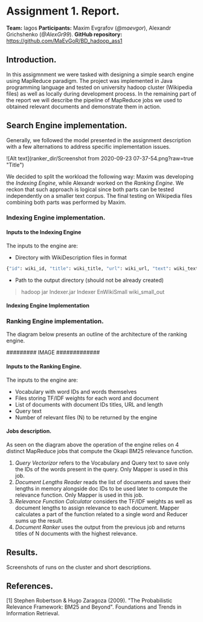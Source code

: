 # Assignment 1. Report.

**Team:** lagos
**Participants:** Maxim Evgrafov (*@maevgor*), Alexandr Grichshenko (*@AlexGr99*).
**GitHub repository:** https://github.com/MaEvGoR/BD_hadoop_ass1

## Introduction.

In this assigmnment we were tasked with designing a simple search engine using MapReduce paradigm. The project was implemented in Java programming language and tested on university hadoop cluster (Wikipedia files) as well as locally during development process. In the remaining part of the report we will describe the pipeline of MapReduce jobs we used to obtained relevant documents and demonstrate them in action.

## Search Engine implementation.

Generally, we followed the model presented in the assignment description with a few alternations to address specific implementation issues. 

![Alt text](ranker_dir/Screenshot from 2020-09-23 07-37-54.png?raw=true "Title")

We decided to split the workload the following way: Maxim was developing the *Indexing Engine*, while Alexandr worked on the *Ranking Engine*. We reckon that such approach is logical since both parts can be tested independently on a smaller text corpus. The final testing on Wikipedia files combining both parts was performed by Maxim.

### Indexing Engine implementation.

#### Inputs to the Indexing Engine
The inputs to the engine are:
* Directory with WikiDescription files in format
```python
{"id": wiki_id, "title": wiki_title, "url": wiki_url, "text": wiki_text}
```
* Path to the output directory (should not be already created)

> hadoop jar Indexer.jar Indexer EnWikiSmall wiki_small_out

#### Indexing Engine Implementation



### Ranking Engine implementation.

The diagram below presents an outline of the architecture of the ranking engine.

######### IMAGE #############

#### Inputs to the Ranking Engine.
The inputs to the engine are:
* Vocabulary with word IDs and words themselves
* Files storing TF/IDF weights for each word and document
* List of documents with document IDs titles, URL and length
* Query text
* Number of relevant files (N) to be returned by the engine

#### Jobs description.

As seen on the diagram above the operation of the engine relies on 4 distinct MapReduce jobs that compute the Okapi BM25 relevance function. 

1. *Query Vectorizor* refers to the Vocabulary and Query text to save only the IDs of the words present in the query. Only Mapper is used in this job.
2. *Document Lengths Reader* reads the list of documents and saves their lengths in memory alongside doc IDs to be used later to compute the relevance function. Only Mapper is used in this job.
3. *Relevance Function Calculator* considers the TF/IDF weights as well as document lengths to assign relevance to each document. Mapper calculates a part of the function related to a single word and Reducer sums up the result.
4. *Document Ranker* uses the output from the previous job and returns titles of N documents with the highest relevance.


## Results.

Screenshots of runs on the cluster and short descriptions.


## References.

[1] Stephen Robertson & Hugo Zaragoza (2009). "The Probabilistic Relevance Framework: BM25 and Beyond". Foundations and Trends in Information Retrieval.

